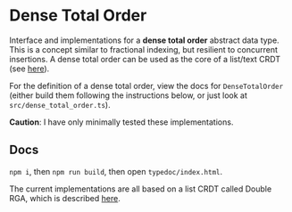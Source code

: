 # Dense Total Order

Interface and implementations for a **dense total order** abstract data type. This is a concept similar to fractional indexing, but resilient to concurrent insertions. A dense total order can be used as the core of a list/text CRDT (see [here](https://mattweidner.com/2022/02/10/collaborative-data-design.html#list-crdt)).

For the definition of a dense total order, view the docs for `DenseTotalOrder` (either build them following the instructions below, or just look at `src/dense_total_order.ts`).

**Caution**: I have only minimally tested these implementations.

## Docs

`npm i`, then `npm run build`, then open `typedoc/index.html`.

The current implementations are all based on a list CRDT called Double RGA, which is described [here](https://docs.google.com/presentation/d/1u8bcvfEcJ2wseH3u4P8QAMabq5VZrPR-FX8VaIIkbFQ/edit?usp=sharing).
